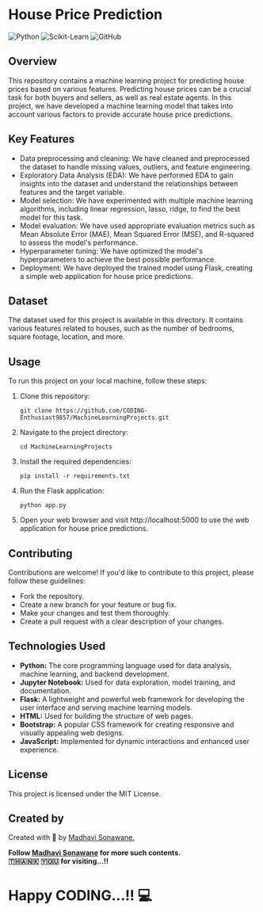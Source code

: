 # House Price Prediction

![Python](https://img.shields.io/badge/Python-3.8%2B-blue)
![Scikit-Learn](https://img.shields.io/badge/Scikit--Learn-0.24.2-green)
![GitHub](https://img.shields.io/github/license/CODING-Enthusiast9857/MachineLearningProjects)

## Overview

This repository contains a machine learning project for predicting house prices based on various features. Predicting house prices can be a crucial task for both buyers and sellers, as well as real estate agents. In this project, we have developed a machine learning model that takes into account various factors to provide accurate house price predictions.

## Key Features

- Data preprocessing and cleaning: We have cleaned and preprocessed the dataset to handle missing values, outliers, and feature engineering.
- Exploratory Data Analysis (EDA): We have performed EDA to gain insights into the dataset and understand the relationships between features and the target variable.
- Model selection: We have experimented with multiple machine learning algorithms, including linear regression, lasso, ridge, to find the best model for this task.
- Model evaluation: We have used appropriate evaluation metrics such as Mean Absolute Error (MAE), Mean Squared Error (MSE), and R-squared to assess the model's performance.
- Hyperparameter tuning: We have optimized the model's hyperparameters to achieve the best possible performance.
- Deployment: We have deployed the trained model using Flask, creating a simple web application for house price predictions.

## Dataset

The dataset used for this project is available in this directory. It contains various features related to houses, such as the number of bedrooms, square footage, location, and more.

## Usage

To run this project on your local machine, follow these steps:

1. Clone this repository:

   ```shell
   git clone https://github.com/CODING-Enthusiast9857/MachineLearningProjects.git

2. Navigate to the project directory:
   
   ```shell
   cd MachineLearningProjects

3. Install the required dependencies:

   ```shell
   pip install -r requirements.txt

4. Run the Flask application:

   ```shell
   python app.py

5. Open your web browser and visit http://localhost:5000 to use the web application for house price predictions.

## Contributing

Contributions are welcome! If you'd like to contribute to this project, please follow these guidelines:

- Fork the repository.
- Create a new branch for your feature or bug fix.
- Make your changes and test them thoroughly.
- Create a pull request with a clear description of your changes.

## Technologies Used

- **Python:** The core programming language used for data analysis, machine learning, and backend development.
- **Jupyter Notebook:** Used for data exploration, model training, and documentation.
- **Flask:** A lightweight and powerful web framework for developing the user interface and serving machine learning models.
- **HTML:** Used for building the structure of web pages.
- **Bootstrap:** A popular CSS framework for creating responsive and visually appealing web designs.
- **JavaScript:** Implemented for dynamic interactions and enhanced user experience.

## License

This project is licensed under the MIT License.


## Created by
Created with &#129293; by <a href="https://github.com/CODING-Enthusiast9857" target="_blank">Madhavi Sonawane.</a>

<b>Follow <a href="https://github.com/CODING-Enthusiast9857" target="_blank">Madhavi Sonawane</a> for more such contents. 
<br> 🇹​​​​​🇭​​​​​🇦​​​​​🇳​​​​​🇰​​​​​ 🇾​​​​​🇴​​​​​🇺​​​​​ for visiting...!!</b> 
<br>

# Happy CODING...!! 💻
